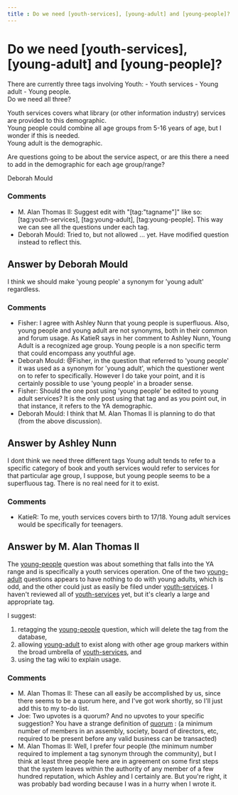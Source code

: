 ```yaml
---
title : Do we need [youth-services], [young-adult] and [young-people]?
---
```

Do we need [youth-services], [young-adult] and [young-people]?
=====================
There are currently three tags involving Youth: - Youth services - Young
adult - Young people.\
 Do we need all three?

Youth services covers what library (or other information industry)
services are provided to this demographic.\
 Young people could combine all age groups from 5-16 years of age, but I
wonder if this is needed.\
 Young adult is the demographic.

Are questions going to be about the service aspect, or are this there a
need to add in the demographic for each age group/range?

Deborah Mould

### Comments ###
* M. Alan Thomas II: Suggest edit with "[tag:"tagname"]" like so: [tag:youth-services],
[tag:young-adult], [tag:young-people]. This way we can see all the
questions under each tag.
* Deborah Mould: Tried to, but not allowed ... yet. Have modified question instead to
reflect this.


Answer by Deborah Mould
----------------
I think we should make 'young people' a synonym for 'young adult'
regardless.

### Comments ###
* Fisher: I agree with Ashley Nunn that young people is superfluous. Also, young
people and young adult are not synonyms, both in their common and forum
usage. As KatieR says in her comment to Ashley Nunn, Young Adult is a
recognized age group. Young people is a non specific term that could
encompass any youthful age.
* Deborah Mould: @Fisher, in the question that referred to 'young people' it was used as
a synonym for 'young adult', which the questioner went on to refer to
specifically. However I do take your point, and it is certainly possible
to use 'young people' in a broader sense.
* Fisher: Should the one post using 'young people' be edited to young adult
services? It is the only post using that tag and as you point out, in
that instance, it refers to the YA demographic.
* Deborah Mould: I think that M. Alan Thomas II is planning to do that (from the above
discussion).

Answer by Ashley Nunn
----------------
I dont think we need three different tags Young adult tends to refer to
a specific category of book and youth services would refer to services
for that particular age group, I suppose, but young people seems to be a
superfluous tag. There is no real need for it to exist.

### Comments ###
* KatieR: To me, youth services covers birth to 17/18. Young adult services would
be specifically for teenagers.

Answer by M. Alan Thomas II
----------------
The
[young-people](http://libraries.stackexchange.com/questions/tagged/young-people "show questions tagged 'young-people'")
question was about something that falls into the YA range and is
specifically a youth services operation. One of the two
[young-adult](http://libraries.stackexchange.com/questions/tagged/young-adult "show questions tagged 'young-adult'")
questions appears to have nothing to do with young adults, which is odd,
and the other could just as easily be filed under
[youth-services](http://libraries.stackexchange.com/questions/tagged/youth-services "show questions tagged 'youth-services'").
I haven't reviewed all of
[youth-services](http://libraries.stackexchange.com/questions/tagged/youth-services "show questions tagged 'youth-services'")
yet, but it's clearly a large and appropriate tag.

I suggest:

1.  retagging the
    [young-people](http://libraries.stackexchange.com/questions/tagged/young-people "show questions tagged 'young-people'")
    question, which will delete the tag from the database,
2.  allowing
    [young-adult](http://libraries.stackexchange.com/questions/tagged/young-adult "show questions tagged 'young-adult'")
    to exist along with other age group markers within the broad
    umbrella of
    [youth-services](http://libraries.stackexchange.com/questions/tagged/youth-services "show questions tagged 'youth-services'"),
    and
3.  using the tag wiki to explain usage.


### Comments ###
* M. Alan Thomas II: These can all easily be accomplished by us, since there seems to be a
quorum here, and I've got work shortly, so I'll just add this to my
to-do list.
* Joe: Two upvotes is a quorum? And no upvotes to your specific suggestion? You
have a strange definition of
[quorum](http://dictionary.reference.com/browse/quorum?s=t) : (a minimum
number of members in an assembly, society, board of directors, etc,
required to be present before any valid business can be transacted)
* M. Alan Thomas II: Well, I prefer four people (the minimum number required to implement a
tag synonym through the community), but I think at least three people
here are in agreement on some first steps that the system leaves within
the authority of any member of a few hundred reputation, which Ashley
and I certainly are. But you're right, it was probably bad wording
because I was in a hurry when I wrote it.


